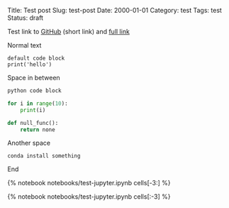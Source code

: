 Title: Test post
Slug: test-post
Date: 2000-01-01
Category: test
Tags: test
Status: draft

Test link to [GitHub](github.com) (short link) and [full link](http://github.com)

Normal text

```
default code block
print('hello')
```

Space in between

```python
python code block

for i in range(10):
    print(i)

def null_func():
    return none
```

Another space

```terminal
conda install something
```

End

{% notebook notebooks/test-jupyter.ipynb cells[-3:] %}

{% notebook notebooks/test-jupyter.ipynb cells[:-3] %}
